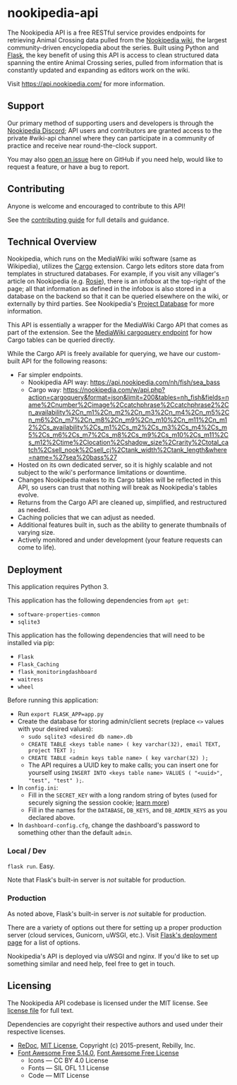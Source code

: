 # nookipedia-api
The Nookipedia API is a free RESTful service provides endpoints for retrieving Animal Crossing data pulled from the [Nookipedia wiki](https://nookipedia.com/wiki/Main_Page), the largest community-driven encyclopedia about the series. Built using Python and [Flask](https://flask.palletsprojects.com/en/1.1.x/), the key benefit of using this API is access to clean structured data spanning the entire Animal Crossing series, pulled from information that is constantly updated and expanding as editors work on the wiki. 

Visit https://api.nookipedia.com/ for more information.

## Support
Our primary method of supporting users and developers is through the [Nookipedia Discord](https://nookipedia.com/wiki/Nookipedia:Discord); API users and contributors are granted access to the private #wiki-api channel where they can participate in a community of practice and receive near round-the-clock support.

You may also [open an issue](https://github.com/Nookipedia/nookipedia-api/issues/new) here on GitHub if you need help, would like to request a feature, or have a bug to report.

## Contributing
Anyone is welcome and encouraged to contribute to this API!

See the [contributing guide](CONTRIBUTING.md) for full details and guidance.

## Technical Overview
Nookipedia, which runs on the MediaWiki wiki software (same as Wikipedia), utilizes the [Cargo](https://www.mediawiki.org/wiki/Extension:Cargo) extension. Cargo lets editors store data from templates in structured databases. For example, if you visit any villager's article on Nookipedia (e.g. [Rosie](https://nookipedia.com/wiki/Rosie)), there is an infobox at the top-right of the page; all that information as defined in the infobox is also stored in a database on the backend so that it can be queried elsewhere on the wiki, or externally by third parties. See Nookipedia's [Project Database](https://nookipedia.com/wiki/Nookipedia:Project_Database) for more information.

This API is essentially a wrapper for the MediaWiki Cargo API that comes as part of the extension. See the [MediaWiki cargoquery endpoint](https://nookipedia.com/w/api.php?action=help&modules=cargoquery) for how Cargo tables can be queried directly.

While the Cargo API is freely available for querying, we have our custom-built API for the following reasons:
* Far simpler endpoints.
  * Nookipedia API way: https://api.nookipedia.com/nh/fish/sea_bass
  * Cargo way: https://nookipedia.com/w/api.php?action=cargoquery&format=json&limit=200&tables=nh_fish&fields=name%2Cnumber%2Cimage%2Ccatchphrase%2Ccatchphrase2%2Cn_availability%2Cn_m1%2Cn_m2%2Cn_m3%2Cn_m4%2Cn_m5%2Cn_m6%2Cn_m7%2Cn_m8%2Cn_m9%2Cn_m10%2Cn_m11%2Cn_m12%2Cs_availability%2Cs_m1%2Cs_m2%2Cs_m3%2Cs_m4%2Cs_m5%2Cs_m6%2Cs_m7%2Cs_m8%2Cs_m9%2Cs_m10%2Cs_m11%2Cs_m12%2Ctime%2Clocation%2Cshadow_size%2Crarity%2Ctotal_catch%2Csell_nook%2Csell_cj%2Ctank_width%2Ctank_length&where=name=%27sea%20bass%27
* Hosted on its own dedicated server, so it is highly scalable and not subject to the wiki's performance limitations or downtime.
* Changes Nookipedia makes to its Cargo tables will be reflected in this API, so users can trust that nothing will break as Nookipedia's tables evolve.
* Returns from the Cargo API are cleaned up, simplified, and restructured as needed.
* Caching policies that we can adjust as needed.
* Additional features built in, such as the ability to generate thumbnails of varying size.
* Actively monitored and under development (your feature requests can come to life).

## Deployment
This application requires Python 3.

This application has the following dependencies from `apt get`:
* `software-properties-common`
* `sqlite3`

This application has the following dependencies that will need to be installed via pip:
* `Flask`
* `Flask_Caching`
* `flask_monitoringdashboard`
* `waitress`
* `wheel`

Before running this application:
* Run `export FLASK_APP=app.py`
* Create the database for storing admin/client secrets (replace `<>` values with your desired values):
  * `sudo sqlite3 <desired db name>.db`
  * `CREATE TABLE <keys table name> ( key varchar(32), email TEXT, project TEXT );`
  * `CREATE TABLE <admin keys table name> ( key varchar(32) );`
  * The API requires a UUID key to make calls; you can insert one for yourself using `INSERT INTO <keys table name> VALUES ( "<uuid>", "test", "test" );`.
* In `config.ini`:
  * Fill in the `SECRET_KEY` with a long random string of bytes (used for securely signing the session cookie; [learn more](https://flask.palletsprojects.com/en/1.1.x/config/#SECRET_KEY))
  * Fill in the names for the `DATABASE`, `DB_KEYS`, and `DB_ADMIN_KEYS` as you declared above.
* In `dashboard-config.cfg`, change the dashboard's password to something other than the default `admin`.

### Local / Dev
`flask run`. Easy.

Note that Flask's built-in server is _not_ suitable for production.

### Production
As noted above, Flask's built-in server is _not_ suitable for production.

There are a variety of options out there for setting up a proper production server (cloud services, Gunicorn, uWSGI, etc.). Visit [Flask's deployment page](https://flask.palletsprojects.com/en/1.1.x/deploying/) for a list of options.

Nookipedia's API is deployed via uWSGI and nginx. If you'd like to set up something similar and need help, feel free to get in touch.

## Licensing
The Nookipedia API codebase is licensed under the MIT license. See [license file](LICENSE) for full text.

Dependencies are copyright their respective authors and used under their respective licenses.
* [ReDoc](https://github.com/Redocly/redoc), [MIT License](https://github.com/Redocly/redoc/blob/master/LICENSE), Copyright (c) 2015-present, Rebilly, Inc. 
* [Font Awesome Free 5.14.0](https://fontawesome.com), [Font Awesome Free License](https://fontawesome.com/license/free)
  * Icons — CC BY 4.0 License
  * Fonts — SIL OFL 1.1 License
  * Code — MIT License
